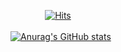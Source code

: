 &nbsp;&nbsp;&nbsp;&nbsp;&nbsp;&nbsp;&nbsp;&nbsp;&nbsp;&nbsp;&nbsp;&nbsp;&nbsp;
[![Hits](https://hits.seeyoufarm.com/api/count/incr/badge.svg?url=https%3A%2F%2Fgithub.com%2Fsimhyunmin%2Fsimhyunmin&count_bg=%23EF6600&title_bg=%23555555&icon=matternet.svg&icon_color=%23E7E7E7&title=hits&edge_flat=false&theme=dracula)](https://hits.seeyoufarm.com)
<br><br>
[![Anurag's GitHub stats](https://github-readme-stats.vercel.app/api?username=simhyunmin)](https://github.com/anuraghazra/github-readme-stats)

<!--
**simhyunmin/simhyunmin** is a ✨ _special_ ✨ repository because its `README.md` (this file) appears on your GitHub profile.

Here are some ideas to get you started:

- 🔭 I’m currently working on ...
- 🌱 I’m currently learning ...
- 👯 I’m looking to collaborate on ...
- 🤔 I’m looking for help with ...
- 💬 Ask me about ...
- 📫 How to reach me: ...
- 😄 Pronouns: ...
- ⚡ Fun fact: ...
-->
